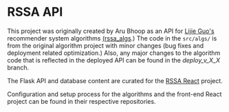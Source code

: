 # RSSA API

This project was originally created by Aru Bhoop as an API for [Lijie Guo's](https://github.com/freelilian) recommender system algorithms [(rssa_algs](https://github.com/freelilian/rssa_algs).) The code in the `src/algs/` is from the original algorithm project with minor changes (bug fixes and deployment related optimization.) Also, any major changes to the algorithm code that is reflected in the deployed API can be found in the _deploy\_v\_X\_X_ branch.

The Flask API and database content are curated for the [RSSA React](https://github.com/daz101/rssa-react) project.

Configuration and setup process for the algorithms and the front-end React project can be found in their respective repositories.
